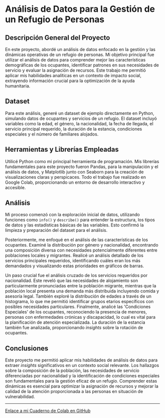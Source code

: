 # Análisis de Datos para la Gestión de un Refugio de Personas

## Descripción General del Proyecto

En este proyecto, abordé un análisis de datos enfocado en la gestión y las dinámicas operativas de un refugio de personas. Mi objetivo principal fue utilizar el análisis de datos para comprender mejor las características demográficas de los ocupantes, identificar patrones en sus necesidades de servicio y evaluar la asignación de recursos. Este trabajo me permitió aplicar mis habilidades analíticas en un contexto de impacto social, extrayendo información crucial para la optimización de la ayuda humanitaria.

## Dataset

Para este análisis, generé un dataset de ejemplo directamente en Python, simulando datos de ocupantes y servicios de un refugio. El dataset incluyó variables como la edad, el género, la nacionalidad, la fecha de llegada, el servicio principal requerido, la duración de la estancia, condiciones especiales y el número de familiares alojados.

## Herramientas y Librerías Empleadas

Utilicé Python como mi principal herramienta de programación. Mis librerías fundamentales para este proyecto fueron Pandas, para la manipulación y el análisis de datos, y Matplotlib junto con Seaborn para la creación de visualizaciones claras y perspicaces. Todo el trabajo fue realizado en Google Colab, proporcionando un entorno de desarrollo interactivo y accesible.

## Análisis

Mi proceso comenzó con la exploración inicial de datos, utilizando funciones como `info()` y `describe()` para entender la estructura, los tipos de datos y las estadísticas básicas de las variables. Esto confirmó la limpieza y preparación del dataset para el análisis.

Posteriormente, me enfoqué en el análisis de las características de los ocupantes. Examiné la distribución por género y nacionalidad, encontrando una composición diversa con necesidades potencialmente diferentes entre poblaciones locales y migrantes. Realicé un análisis detallado de los servicios principales requeridos, identificando cuáles eran los más demandados y visualizando estas prioridades en gráficos de barras.

Un paso crucial fue el análisis cruzado de los servicios requeridos por nacionalidad. Este reveló que las necesidades de alojamiento son particularmente pronunciadas entre la población migrante, mientras que la población local presenta una demanda más distribuida incluyendo comida y asesoría legal. También exploré la distribución de edades a través de un histograma, lo que me permitió identificar grupos etarios específicos con posibles necesidades particulares. Finalmente, analicé las 'Condiciones Especiales' de los ocupantes, reconociendo la presencia de menores, personas con enfermedades crónicas y discapacidad, lo cual es vital para la planificación de atención especializada. La duración de la estancia también fue analizada, proporcionando *insights* sobre la rotación de ocupantes.

## Conclusiones

Este proyecto me permitió aplicar mis habilidades de análisis de datos para extraer *insights* significativos en un contexto social relevante. Los hallazgos sobre la composición de la población, las necesidades de servicio diferenciadas por nacionalidad y la identificación de condiciones especiales son fundamentales para la gestión eficaz de un refugio. Comprender estas dinámicas es esencial para optimizar la asignación de recursos y mejorar la calidad de la atención proporcionada a las personas en situación de vulnerabilidad.

---

[Enlace a mi Cuaderno de Colab en GitHub](https://colab.research.google.com/drive/10VLiVqh2TDQ5sB2Vnnk0pt2OsdtXd8zv?usp=sharing)
